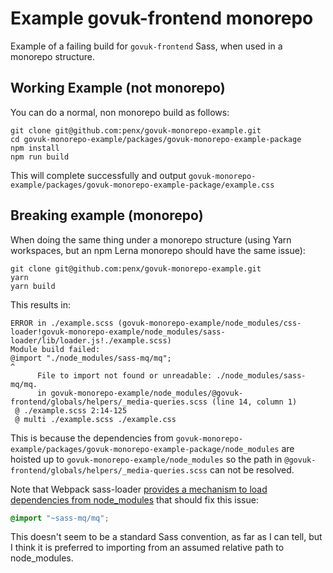# Example govuk-frontend monorepo

Example of a failing build for `govuk-frontend` Sass, when used in a monorepo structure.

## Working Example (not monorepo)

You can do a normal, non monorepo build as follows:

```
git clone git@github.com:penx/govuk-monorepo-example.git
cd govuk-monorepo-example/packages/govuk-monorepo-example-package
npm install
npm run build
```

This will complete successfully and output `govuk-monorepo-example/packages/govuk-monorepo-example-package/example.css`

## Breaking example (monorepo)

When doing the same thing under a monorepo structure (using Yarn workspaces, but an npm Lerna monorepo should have the same issue):

```
git clone git@github.com:penx/govuk-monorepo-example.git
yarn
yarn build
```

This results in:

```
ERROR in ./example.scss (govuk-monorepo-example/node_modules/css-loader!govuk-monorepo-example/node_modules/sass-loader/lib/loader.js!./example.scss)
Module build failed:
@import "./node_modules/sass-mq/mq";
^
      File to import not found or unreadable: ./node_modules/sass-mq/mq.
      in govuk-monorepo-example/node_modules/@govuk-frontend/globals/helpers/_media-queries.scss (line 14, column 1)
 @ ./example.scss 2:14-125
 @ multi ./example.scss ./example.css
 ```

This is because the dependencies from `govuk-monorepo-example/packages/govuk-monorepo-example-package/node_modules` are hoisted up to `govuk-monorepo-example/node_modules` so the path in `@govuk-frontend/globals/helpers/_media-queries.scss` can not be resolved.

Note that Webpack sass-loader [provides a mechanism to load dependencies from node_modules](https://github.com/webpack-contrib/sass-loader#imports) that should fix this issue:

```scss
@import "~sass-mq/mq";
```

This doesn't seem to be a standard Sass convention, as far as I can tell, but I think it is preferred to importing from an assumed relative path to node_modules.
